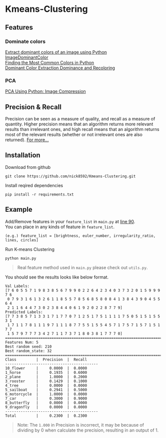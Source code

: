 # Kmeans-Clustering

## Features

### Dominate colors

[Extract dominant colors of an image using Python](https://www.geeksforgeeks.org/extract-dominant-colors-of-an-image-using-python/)  
[ImageDominantColor](https://pypi.org/project/imagedominantcolor/)  
[Finding the Most Common Colors in Python](https://towardsdatascience.com/finding-most-common-colors-in-python-47ea0767a06a)  
[Dominant Color Extraction Dominance and Recoloring](https://github.com/srijannnd/Dominant-Color-Extraction-Dominance-and-Recoloring.git)

### PCA

[PCA Using Python: Image Compression](https://scicoding.com/pca-using-python-image-compression/)

## Precision & Recall

Precision can be seen as a measure of quality, and recall as a measure of quantity. Higher precision means that an algorithm returns more relevant results than irrelevant ones, and high recall means that an algorithm returns most of the relevant results (whether or not irrelevant ones are also returned). [For more...](https://en.wikipedia.org/wiki/Precision_and_recall)

## Installation

Download from github

```
git clone https://github.com/nick8592/Kmeans-Clustering.git
```

Install reqired dependencies

```
pip install -r requirements.txt
```

## Example

Add/Remove features in your `feature_list` in `main.py` at [line 90](https://github.com/nick8592/Kmeans-Clustering/blob/dd5a1515ab006817ac3a2941ab1e4a8042ce67f2/main.py#L90).  
You can place in any kinds of feature in `feature_list`.

```
(e.g.) feature_list = [brightness, euler_number, irregularity_ratio, lines, circles]
```

Run K-means Clustering

```
python main.py
```

> Real feature method used in `main.py` please check out `utils.py`.

You should see the results looks like below format.

```
Val Labels:
[7 6 0 5 5 7 1 9 8 3 8 5 6 7 9 9 0 2 2 6 4 2 3 4 0 3 7 3 2 0 1 5 9 9 9 7 6
 0 7 9 3 1 6 1 3 2 6 1 1 8 5 5 7 8 5 6 8 5 8 0 8 4 1 3 8 4 3 9 0 4 5 5 6 4
 2 1 1 6 4 4 7 3 0 2 3 8 4 4 0 6 1 9 2 0 2 2 8 7 7 9]
Predicted Labels:
[7 7 3 8 5 7 1 3 3 1 7 1 7 7 0 7 1 2 5 1 7 5 1 1 1 1 7 5 0 5 1 5 1 5 5 3 1
 1 7 1 1 7 8 1 1 1 9 7 1 1 1 8 7 7 5 5 1 5 5 4 5 7 1 7 5 7 1 5 7 1 5 1 7 7
 1 5 7 9 7 7 7 3 4 2 7 1 1 7 3 7 1 8 0 3 8 1 7 7 7 0]
==========================================================================
Features Num: 5
Best random seed: 210
Best random_state: 32
==========================================================================
Class         |  Precision  |  Recall
------------------------------------------
10_flower     |     0.0000  |  0.0000
1_horse       |     0.1935  |  0.6000
2_plane       |     1.0000  |  0.2000
3_rooster     |     0.1429  |  0.1000
4_tree        |     0.0000  |  0.0000
5_sailboat    |     0.2941  |  0.5000
6_motorcycle  |     1.0000  |  0.0000
7_car         |     0.3000  |  0.9000
8_butterfly   |     0.0000  |  0.0000
9_dragonfly   |     0.0000  |  0.0000
------------------------------------------
Total         |     0.2300  |  0.2300
```

> Note: The `1.000` in Precision is incorrect, it may be because of dividing by 0 when calculate the precision, resulting in an output of 1.
